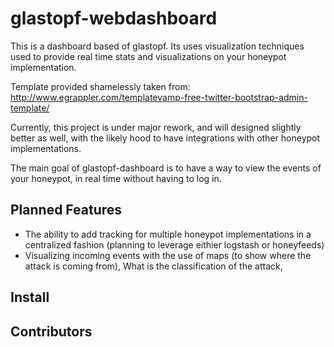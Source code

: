 glastopf-webdashboard
=====================
This is a dashboard based of glastopf. Its uses visualization techniques used to provide real time stats and visualizations on your honeypot implementation.

Template provided shamelessly taken from: http://www.egrappler.com/templatevamp-free-twitter-bootstrap-admin-template/

Currently, this project is under major rework, and will designed slightly better as well, with the likely hood to have integrations with other honeypot implementations.

The main goal of glastopf-dashboard is to have a way to view the events of your honeypot, in real time without having to log in.

Planned Features
----------------
- The ability to add tracking for multiple honeypot implementations in a centralized fashion (planning to leverage eithier logstash or honeyfeeds)
- Visualizing incoming events with the use of maps (to show where the attack is coming from), What is the classification of the attack, 


Install
-------



Contributors
------------
